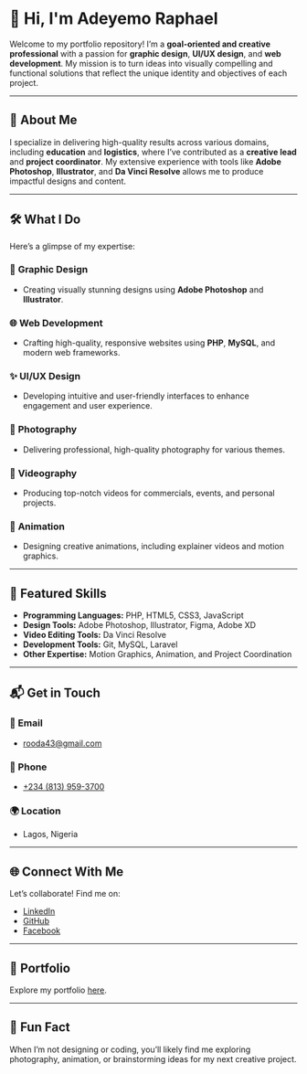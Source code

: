 # 👋 Hi, I'm Adeyemo Raphael

Welcome to my portfolio repository! I’m a **goal-oriented and creative professional** with a passion for **graphic design**, **UI/UX design**, and **web development**. My mission is to turn ideas into visually compelling and functional solutions that reflect the unique identity and objectives of each project.

---

## 🌟 About Me

I specialize in delivering high-quality results across various domains, including **education** and **logistics**, where I’ve contributed as a **creative lead** and **project coordinator**. My extensive experience with tools like **Adobe Photoshop**, **Illustrator**, and **Da Vinci Resolve** allows me to produce impactful designs and content.

---

## 🛠️ What I Do

Here’s a glimpse of my expertise:

### 🎨 **Graphic Design**
- Creating visually stunning designs using **Adobe Photoshop** and **Illustrator**.

### 🌐 **Web Development**
- Crafting high-quality, responsive websites using **PHP**, **MySQL**, and modern web frameworks.

### ✨ **UI/UX Design**
- Developing intuitive and user-friendly interfaces to enhance engagement and user experience.

### 📸 **Photography**
- Delivering professional, high-quality photography for various themes.

### 🎥 **Videography**
- Producing top-notch videos for commercials, events, and personal projects.

### 🕺 **Animation**
- Designing creative animations, including explainer videos and motion graphics.

---

## 🚀 Featured Skills

- **Programming Languages:** PHP, HTML5, CSS3, JavaScript
- **Design Tools:** Adobe Photoshop, Illustrator, Figma, Adobe XD
- **Video Editing Tools:** Da Vinci Resolve
- **Development Tools:** Git, MySQL, Laravel
- **Other Expertise:** Motion Graphics, Animation, and Project Coordination

---

## 📬 Get in Touch

### 📧 Email
- [rooda43@gmail.com](mailto:rooda43@gmail.com)

### 📱 Phone
- [+234 (813) 959-3700](tel:+2348139593700)

### 🌍 Location
- Lagos, Nigeria

---

## 🌐 Connect With Me

Let’s collaborate! Find me on:

- [LinkedIn](https://www.linkedin.com/in/cyber1ord/)
- [GitHub](https://github.com/Cyber1ord)
- [Facebook](https://facebook.com/Cyber1ord)

---

## 📂 Portfolio

Explore my portfolio [here](https://cyber1ord.github.io/).

---

## 🎯 Fun Fact

When I’m not designing or coding, you’ll likely find me exploring photography, animation, or brainstorming ideas for my next creative project.
